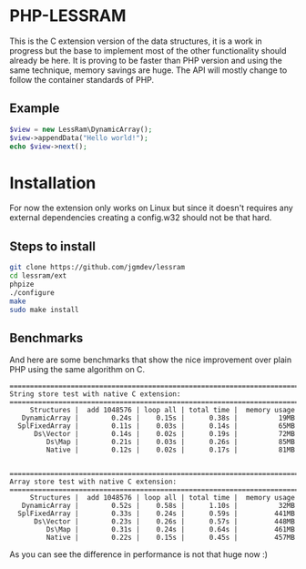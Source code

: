 # PHP-LESSRAM

This is the C extension version of the data structures, it is a work in
progress but the base to implement most of the other functionality should
already be here. It is proving to be faster than PHP version and using the
same technique, memory savings are huge. The API will mostly change to follow
the container standards of PHP.

## Example

```php
$view = new LessRam\DynamicArray();
$view->appendData("Hello world!");
echo $view->next();
```

# Installation

For now the extension only works on Linux but since it doesn't requires any 
external dependencies creating a config.w32 should not be that hard.

## Steps to install

```sh
git clone https://github.com/jgmdev/lessram
cd lessram/ext
phpize
./configure
make
sudo make install
```

## Benchmarks

And here are some benchmarks that show the nice improvement over plain PHP
using the same algorithm on C.

```
=======================================================================
String store test with native C extension:
=======================================================================
     Structures |  add 1048576 | loop all | total time |  memory usage
   DynamicArray |        0.24s |    0.15s |      0.38s |          19MB
  SplFixedArray |        0.11s |    0.03s |      0.14s |          65MB
      Ds\Vector |        0.14s |    0.02s |      0.19s |          72MB
         Ds\Map |        0.21s |    0.03s |      0.26s |          85MB
         Native |        0.12s |    0.02s |      0.17s |          81MB


=======================================================================
Array store test with native C extension:
=======================================================================
     Structures |  add 1048576 | loop all | total time |  memory usage
   DynamicArray |        0.52s |    0.58s |      1.10s |          32MB
  SplFixedArray |        0.33s |    0.24s |      0.59s |         441MB
      Ds\Vector |        0.23s |    0.26s |      0.57s |         448MB
         Ds\Map |        0.31s |    0.24s |      0.64s |         461MB
         Native |        0.22s |    0.15s |      0.45s |         457MB
```

As you can see the difference in performance is not that huge now :)